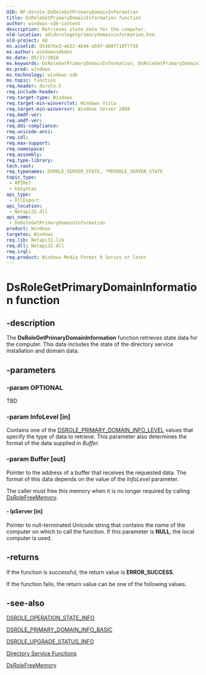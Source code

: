 ```yaml
---
UID: NF:dsrole.DsRoleGetPrimaryDomainInformation
title: DsRoleGetPrimaryDomainInformation function
author: windows-sdk-content
description: Retrieves state data for the computer.
old-location: ad\dsrolegetprimarydomaininformation.htm
old-project: AD
ms.assetid: d54876e3-a622-4b44-a597-db0f710f7758
ms.author: windowssdkdev
ms.date: 05/17/2018
ms.keywords: DsRoleGetPrimaryDomainInformation, DsRoleGetPrimaryDomainInformation function [Active Directory], _glines_dsrolegetprimarydomaininformation, ad.dsrolegetprimarydomaininformation, dsrole/DsRoleGetPrimaryDomainInformation
ms.prod: windows
ms.technology: windows-sdk
ms.topic: function
req.header: dsrole.h
req.include-header: 
req.target-type: Windows
req.target-min-winverclnt: Windows Vista
req.target-min-winversvr: Windows Server 2008
req.kmdf-ver: 
req.umdf-ver: 
req.ddi-compliance: 
req.unicode-ansi: 
req.idl: 
req.max-support: 
req.namespace: 
req.assembly: 
req.type-library: 
tech.root: 
req.typenames: DSROLE_SERVER_STATE, *PDSROLE_SERVER_STATE
topic_type:
 - APIRef
 - kbSyntax
api_type:
 - DllExport
api_location:
 - Netapi32.dll
api_name:
 - DsRoleGetPrimaryDomainInformation
product: Windows
targetos: Windows
req.lib: Netapi32.lib
req.dll: Netapi32.dll
req.irql: 
req.product: Windows Media Format 9 Series or later
---
```


# DsRoleGetPrimaryDomainInformation function


## -description


The <b>DsRoleGetPrimaryDomainInformation</b> function retrieves state data for the computer. This data includes the state of the directory service installation and domain data.


## -parameters




### -param OPTIONAL

TBD


### -param InfoLevel [in]

Contains one of the <a href="https://msdn.microsoft.com/c8b141b1-d5fa-4ec9-8899-a1b0f6a4ce1d">DSROLE_PRIMARY_DOMAIN_INFO_LEVEL</a> values that specify the type of data to retrieve. This parameter also determines the format of the data supplied in <i>Buffer</i>.


### -param Buffer [out]

Pointer to the address of a buffer that receives the requested data. The format of this data depends on the value of the <i>InfoLevel</i> parameter.

The caller must free this memory when it is no longer required by calling <a href="https://msdn.microsoft.com/5560dfec-2134-4e02-9c87-26d246cd5841">DsRoleFreeMemory</a>.


#### - lpServer [in]

Pointer to null-terminated Unicode string that contains the name of the computer on which to call the function. If this parameter is <b>NULL</b>, the local computer is used.


## -returns



If the function is successful, the return value is <b>ERROR_SUCCESS</b>.

If the function fails, the return value can be one of the following values.




## -see-also




<a href="https://msdn.microsoft.com/c6c8e510-190a-47ad-805c-b8d3fbee836d">DSROLE_OPERATION_STATE_INFO</a>



<a href="https://msdn.microsoft.com/8a7b34e8-46d6-46dc-9fef-ec37b0f65eea">DSROLE_PRIMARY_DOMAIN_INFO_BASIC</a>



<a href="https://msdn.microsoft.com/c368d8d9-a91d-4013-880e-36a47d42a697">DSROLE_UPGRADE_STATUS_INFO</a>



<a href="https://msdn.microsoft.com/7b519c81-5a6c-470a-a525-1894efd53305">Directory Service Functions</a>



<a href="https://msdn.microsoft.com/5560dfec-2134-4e02-9c87-26d246cd5841">DsRoleFreeMemory</a>
 

 

